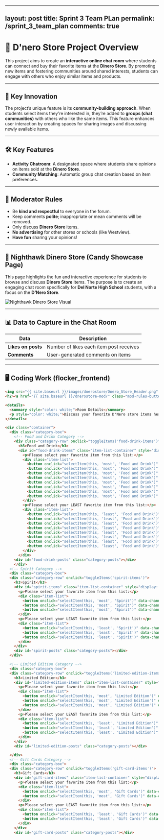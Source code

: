 
---
layout: post
title: Sprint 3 Team PLan
permalink: /sprint_3_team_plan
comments: true
---

# 🛒 D'nero Store Project Overview

This project aims to create an **interactive online chat room** where students can connect and buy their favorite items at the **Dinero Store**. By promoting new items and fostering communities around shared interests, students can engage with others who enjoy similar items and products.

---

## 🎉 **Key Innovation**
The project’s unique feature is its **community-building approach**. When students select items they're interested in, they’re added to **groups (chat communities)** with others who like the same items. This feature enhances user interaction by creating spaces for sharing images and discussing newly available items.

---

## 🛠️ **Key Features**
- **Activity Chatroom**: A designated space where students share opinions on items sold at the **Dinero Store**.
- **Community Matching**: Automatic group chat creation based on item preferences.

---

## 🚨 **Moderator Rules**
- Be **kind and respectful** to everyone in the forum.
- Keep comments **polite**; inappropriate or mean comments will be removed.
- Only discuss **Dinero Store** items.
- **No advertising** for other stores or schools (like Westview).
- **Have fun** sharing your opinions!

---

## 🍭 **Nighthawk Dinero Store** (Candy Showcase Page)

This page highlights the fun and interactive experience for students to browse and discuss **Dinero Store** items. The purpose is to create an engaging chat room specifically for **Del Norte High School** students, with a focus on the **D’Nero Store**.

![Nighthawk Dinero Store Visual](https://github.com/user-attachments/assets/561f05f0-281e-4d26-a631-75fcbf61931e)

---

## 📊 **Data to Capture in the Chat Room**

| Data                | Description                             |
|---------------------|-----------------------------------------|
| **Likes on posts**  | Number of likes each item post receives |
| **Comments**        | User-generated comments on items        |

---

## 🖥️ **Coding Work (flocker_frontend)**

```html
<img src="{{ site.baseurl }}/images/dnerostore/Dnero_Store_Header.png" alt="Dnero Store Header" style="width: 100%; height: auto;">
<h2><a href="{{ site.baseurl }}/dnerostore-mod/" class="mod-rules-button"> Mod Rules </a></h2> 

<details>
  <summary style="color: white;">Room Details</summary>
  <p style="color: white;">Discuss your favorite D'Nero store items here!</p>
</details>

<div class="container">
  <div class="category-box">
    <!-- Food and Drink Category -->
    <div class="category-row" onclick="toggleItems('food-drink-items')">
      <h3>Food and Drink</h3>
      <div id="food-drink-items" class="item-list-container" style="display: none;">
        <p>Please select your favorite item from this list:</p>
        <div class="item-list">
          <button onclick="selectItem(this, 'most', 'Food and Drink')" data-channel-id="28">Trail Mix</button>
          <button onclick="selectItem(this, 'most', 'Food and Drink')" data-channel-id="28">Nutella</button>
          <button onclick="selectItem(this, 'most', 'Food and Drink')" data-channel-id="28">Famous Amos</button>
          <button onclick="selectItem(this, 'most', 'Food and Drink')" data-channel-id="28">Chips</button>
          <button onclick="selectItem(this, 'most', 'Food and Drink')" data-channel-id="28">Sports Drinks</button>
          <button onclick="selectItem(this, 'most', 'Food and Drink')" data-channel-id="28">Fruit Snacks</button>
          <button onclick="selectItem(this, 'most', 'Food and Drink')" data-channel-id="28">Water</button>
          <button onclick="selectItem(this, 'most', 'Food and Drink')" data-channel-id="28">Pizza</button>
        </div>
        <p>Please select your LEAST favorite item from this list:</p>
        <div class="item-list">
          <button onclick="selectItem(this, 'least', 'Food and Drink')" data-channel-id="28">Trail Mix</button>
          <button onclick="selectItem(this, 'least', 'Food and Drink')" data-channel-id="28">Nutella</button>
          <button onclick="selectItem(this, 'least', 'Food and Drink')" data-channel-id="28">Famous Amos</button>
          <button onclick="selectItem(this, 'least', 'Food and Drink')" data-channel-id="28">Chips</button>
          <button onclick="selectItem(this, 'least', 'Food and Drink')" data-channel-id="28">Sports Drinks</button>
          <button onclick="selectItem(this, 'least', 'Food and Drink')" data-channel-id="28">Fruit Snacks</button>
          <button onclick="selectItem(this, 'least', 'Food and Drink')" data-channel-id="28">Water</button>
          <button onclick="selectItem(this, 'least', 'Food and Drink')" data-channel-id="28">Pizza</button>
        </div>
      </div>
    <div id="food-drink-posts" class="category-posts"></div>
    </div>
  <!-- Spirit Category -->
  <div class="category-box">
  <div class="category-row" onclick="toggleItems('spirit-items')">
    <h3>Spirit</h3>
    <div id="spirit-items" class="item-list-container" style="display: none;">
      <p>Please select your favorite item from this list:</p>
      <div class="item-list">
        <button onclick="selectItem(this, 'most', 'Spirit')" data-channel-id="29">Morning Song</button>
        <button onclick="selectItem(this, 'most', 'Spirit')" data-channel-id="29">DNHS T-shirt</button>
        <button onclick="selectItem(this, 'most', 'Spirit')" data-channel-id="29">1 Pom Pom</button>
      </div>
      <p>Please select your LEAST favorite item from this list:</p>
      <div class="item-list">
        <button onclick="selectItem(this, 'least', 'Spirit')" data-channel-id="29">Morning Song</button>
        <button onclick="selectItem(this, 'least', 'Spirit')" data-channel-id="29">DNHS T-shirt</button>
        <button onclick="selectItem(this, 'least', 'Spirit')" data-channel-id="29">1 Pom Pom</button>
      </div>
    </div>
    <div id="spirit-posts" class="category-posts"></div>
  </div>

  <!-- Limited Edition Category -->
  <div class="category-box">
  <div class="category-row" onclick="toggleItems('limited-edition-items')">
    <h3>Limited Edition</h3>
    <div id="limited-edition-items" class="item-list-container" style="display: none;">
      <p>Please select your favorite item from this list:</p>
      <div class="item-list">
        <button onclick="selectItem(this, 'most', 'Limited Edition')" data-channel-id="30">Candy</button>
        <button onclick="selectItem(this, 'most', 'Limited Edition')" data-channel-id="30">Squishmallow mini</button>
        <button onclick="selectItem(this, 'most', 'Limited Edition')" data-channel-id="30">Starbucks SDSU Tumbler</button>
      </div>
      <p>Please select your LEAST favorite item from this list:</p>
      <div class="item-list">
        <button onclick="selectItem(this, 'least', 'Limited Edition')" data-channel-id="30">Candy</button>
        <button onclick="selectItem(this, 'least', 'Limited Edition')" data-channel-id="30">Squishmallow mini</button>
        <button onclick="selectItem(this, 'least', 'Limited Edition')" data-channel-id="30">Starbucks SDSU Tumbler</button>
      </div>
    </div>
    <div id="limited-edition-posts" class="category-posts"></div>

  </div>
  <!-- Gift Cards Category -->
  <div class="category-box">
  <div class="category-row" onclick="toggleItems('gift-card-items')">
    <h3>Gift Cards</h3>
    <div id="gift-card-items" class="item-list-container" style="display: none;">
      <p>Please select your favorite item from this list:</p>
      <div class="item-list">
        <button onclick="selectItem(this, 'most', 'Gift Cards')" data-channel-id="31">Chik-fil-a</button>
        <button onclick="selectItem(this, 'most', 'Gift Cards')" data-channel-id="31">Canes</button>
      </div>
      <p>Please select your LEAST favorite item from this list:</p>
      <div class="item-list">
        <button onclick="selectItem(this, 'least', 'Gift Cards')" data-channel-id="31">Chik-fil-a</button>
        <button onclick="selectItem(this, 'least', 'Gift Cards')" data-channel-id="31">Canes</button>
      </div>
    </div>
    <div id="gift-card-posts" class="category-posts"></div>
